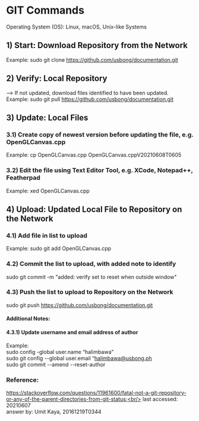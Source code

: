 # GIT Commands
Operating System (OS): Linux, macOS, Unix-like Systems

## 1) Start: Download Repository from the Network
Example: sudo git clone https://github.com/usbong/documentation.git

## 2) Verify: Local Repository 
--> If not updated, download files identified to have been updated.<br/>
Example: sudo git pull https://github.com/usbong/documentation.git

## 3) Update: Local Files
### 3.1) Create copy of newest version before updating the file, e.g. OpenGLCanvas.cpp
Example: cp OpenGLCanvas.cpp OpenGLCanvas.cppV20210608T0605

### 3.2) Edit the file using Text Editor Tool, e.g. XCode, Notepad++, Featherpad<br/>
Example: xed OpenGLCanvas.cpp

## 4) Upload: Updated Local File to Repository on the Network
### 4.1) Add file in list to upload<br/>
Example: sudo git add OpenGLCanvas.cpp

### 4.2) Commit the list to upload, with added note to identify
sudo git commit -m "added: verify set to reset when outside window"

### 4.3) Push the list to upload to Repository on the Network
sudo git push https://github.com/usbong/documentation.git

#### Additional Notes:
#### 4.3.1) Update username and email address of author
Example:<br/>
sudo config -global user.name “halimbawa”<br/>
sudo git config --global user.email “halimbawa@usbong.ph<br/>
sudo git commit --amend --reset-author<br/>

### Reference:
https://stackoverflow.com/questions/11961600/fatal-not-a-git-repository-or-any-of-the-parent-directories-from-git-status;<br/>
last accessed: 20210607<br/>
answer by:  Umit Kaya, 20161219T0344<br/>
